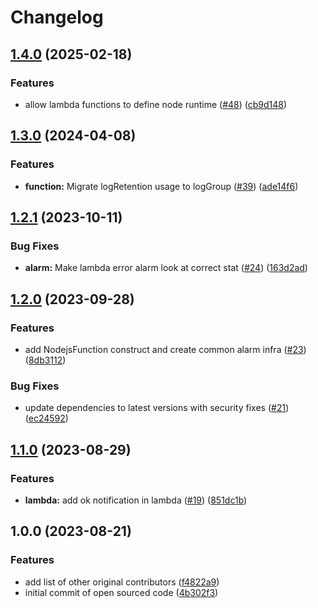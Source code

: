 # Changelog

## [1.4.0](https://github.com/cuckoointernet/aws-constructs/compare/v1.3.0...v1.4.0) (2025-02-18)


### Features

* allow lambda functions to define node runtime ([#48](https://github.com/cuckoointernet/aws-constructs/issues/48)) ([cb9d148](https://github.com/cuckoointernet/aws-constructs/commit/cb9d148883a69d278ab010dd57bd1dd945fca4d7))

## [1.3.0](https://github.com/cuckoointernet/aws-constructs/compare/v1.2.1...v1.3.0) (2024-04-08)


### Features

* **function:** Migrate logRetention usage to logGroup ([#39](https://github.com/cuckoointernet/aws-constructs/issues/39)) ([ade14f6](https://github.com/cuckoointernet/aws-constructs/commit/ade14f602edb01f0f37e23f170b3828f3e4e373b))

## [1.2.1](https://github.com/cuckoointernet/aws-constructs/compare/v1.2.0...v1.2.1) (2023-10-11)


### Bug Fixes

* **alarm:** Make lambda error alarm look at correct stat ([#24](https://github.com/cuckoointernet/aws-constructs/issues/24)) ([163d2ad](https://github.com/cuckoointernet/aws-constructs/commit/163d2ad12267f0d37408a85da4197e575a58324c))

## [1.2.0](https://github.com/cuckoointernet/aws-constructs/compare/v1.1.0...v1.2.0) (2023-09-28)


### Features

* add NodejsFunction construct and create common alarm infra ([#23](https://github.com/cuckoointernet/aws-constructs/issues/23)) ([8db3112](https://github.com/cuckoointernet/aws-constructs/commit/8db3112bafe40681823f8d5c3625c4200408e686))


### Bug Fixes

* update dependencies to latest versions with security fixes ([#21](https://github.com/cuckoointernet/aws-constructs/issues/21)) ([ec24592](https://github.com/cuckoointernet/aws-constructs/commit/ec24592bcac9f0f02d5c52a64b6b61f182395e7d))

## [1.1.0](https://github.com/cuckoointernet/aws-constructs/compare/v1.0.0...v1.1.0) (2023-08-29)


### Features

* **lambda:** add ok notification  in lambda ([#19](https://github.com/cuckoointernet/aws-constructs/issues/19)) ([851dc1b](https://github.com/cuckoointernet/aws-constructs/commit/851dc1b5b2edb13482d75d9fe1bd123a21a8192a))

## 1.0.0 (2023-08-21)


### Features

* add list of other original contributors ([f4822a9](https://github.com/cuckoointernet/aws-constructs/commit/f4822a9cea3a8dccaeb5e4fb7f68e9973e8d7cf2))
* initial commit of open sourced code ([4b302f3](https://github.com/cuckoointernet/aws-constructs/commit/4b302f350187466f7dabc99c98114f41c06365e9))
